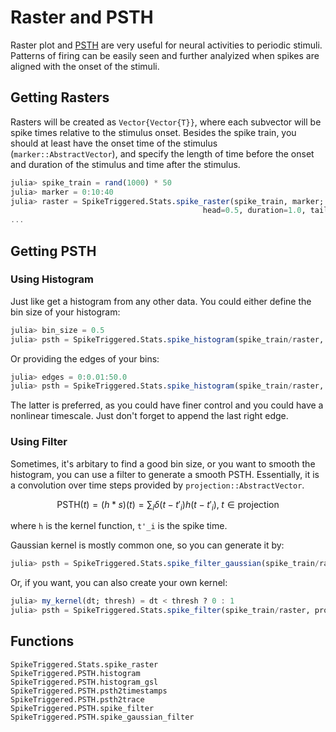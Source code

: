 # Raster and PSTH

Raster plot and [PSTH](https://en.wikipedia.org/wiki/Peristimulus_time_histogram) are very useful for neural activities to periodic stimuli. Patterns of firing can be easily seen and further analyized when spikes are aligned with the onset of the stimuli.

## Getting Rasters

Rasters will be created as `Vector{Vector{T}}`, where each subvector will be spike times relative to the stimulus onset.
Besides the spike train, you should at least have the onset time of the stimulus (`marker::AbstractVector`), and specify the length of time before the onset and duration of the stimulus and time after the stimulus.

```julia
julia> spike_train = rand(1000) * 50
julia> marker = 0:10:40
julia> raster = SpikeTriggered.Stats.spike_raster(spike_train, marker;
                                           head=0.5, duration=1.0, tail=0.5)
...
```

## Getting PSTH

### Using Histogram

Just like get a histogram from any other data. You could either define the bin size of your histogram:

```julia
julia> bin_size = 0.5
julia> psth = SpikeTriggered.Stats.spike_histogram(spike_train/raster, bin_size)
```

Or providing the edges of your bins:

```julia
julia> edges = 0:0.01:50.0
julia> psth = SpikeTriggered.Stats.spike_histogram(spike_train/raster, edges)
```

The latter is preferred, as you could have finer control and you could have a nonlinear timescale. Just don't forget to append the last right edge.

### Using Filter

Sometimes, it's arbitary to find a good bin size, or you want to smooth the histogram, you can use a filter to generate a smooth PSTH. Essentially, it is a convolution over time steps provided by `projection::AbstractVector`.

```math
\text{PSTH}(t) = (h * s)(t) = \sum_i \delta(t - t'_i) h (t - t'_i),\; t \in \text{projection}
```

where `h` is the kernel function, `t'_i` is the spike time.

Gaussian kernel is mostly common one, so you can generate it by:

```julia
julia> psth = SpikeTriggered.Stats.spike_filter_gaussian(spike_train/raster, projection; σ=0.010)
```

Or, if you want, you can also create your own kernel:

```julia
julia> my_kernel(dt; thresh) = dt < thresh ? 0 : 1
julia> psth = SpikeTriggered.Stats.spike_filter(spike_train/raster, projection, my_kernel; thresh=0.5)
```

## Functions

```@docs
SpikeTriggered.Stats.spike_raster
SpikeTriggered.PSTH.histogram
SpikeTriggered.PSTH.histogram_gsl
SpikeTriggered.PSTH.psth2timestamps
SpikeTriggered.PSTH.psth2trace
SpikeTriggered.PSTH.spike_filter
SpikeTriggered.PSTH.spike_gaussian_filter
```
